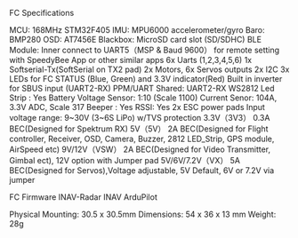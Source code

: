 
FC Specifications

MCU: 168MHz STM32F405
IMU: MPU6000 accelerometer/gyro 
Baro: BMP280 
OSD:  AT7456E 
Blackbox: MicroSD card slot (SD/SDHC)
BLE Module: Inner connect to UART5（MSP & Baud 9600）
for remote setting with SpeedyBee App or other similar apps
6x Uarts (1,2,3,4,5,6) 
1x Softserial-Tx(SoftSerial on TX2 pad)
2x Motors, 6x Servos outputs
2x I2C
3x LEDs for FC STATUS (Blue, Green) and 3.3V indicator(Red)
Built in inverter for SBUS input (UART2-RX)
PPM/UART Shared: UART2-RX
WS2812 Led Strip : Yes
Battery Voltage Sensor: 1:10 (Scale 1100)
Current Senor: 104A,  3.3V ADC,  Scale 317
Beeper : Yes
RSSI: Yes
2x ESC power pads
Input voltage range: 9~30V (3~6S LiPo) w/TVS protection
3.3V（3V3） 0.3A BEC(Designed for Spektrum RX)
5V（5V） 2A BEC(Designed for Flight controller, Receiver, OSD, 
Camera, Buzzer, 2812 LED_Strip, GPS module, AirSpeed etc)
9V/12V（VSW） 2A BEC(Designed for Video Transmitter, Gimbal ect),
12V option with Jumper pad
5V/6V/7.2V（VX） 5A BEC(Designed for Servos),Voltage adjustable, 
5V Default, 6V or 7.2V via jumper

FC Firmware
INAV-Radar
INAV
ArduPilot

Physical
Mounting: 30.5 x 30.5mm
Dimensions: 54 x 36 x 13 mm
Weight: 28g
